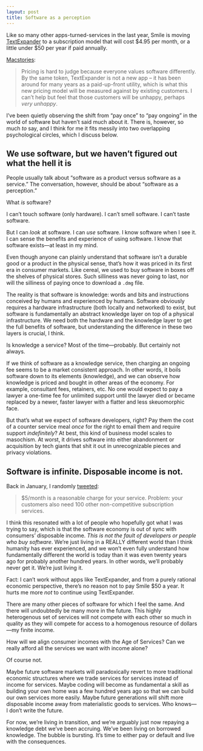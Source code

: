 ```yaml
---
layout: post
title: Software as a perception 
---
```


Like so many other apps-turned-services in the last year, Smile is moving [TextExpander](https://textexpander.com) to a subscription model that will cost $4.95 per month, or a little under $50 per year if paid annually. 

[Macstories](https://www.macstories.net/reviews/textexpander-updates-focus-on-new-service/):

> Pricing is hard to judge because everyone values software differently. By the same token, TextExpander is not a new app – it has been around for many years as a paid-up-front utility, which is what this new pricing model will be measured against by existing customers. I can’t help but feel that those customers will be unhappy, perhaps *very unhappy*.

I’ve been quietly observing the shift from “pay once” to “pay ongoing” in the world of software but haven’t said much about it. There is, however, so much *to* say, and I think for me it fits messily into two overlapping psychological circles, which I discuss below.


## We use software, but we haven’t figured out what the hell it is

People usually talk about “software as a product versus software as a service.” The conversation, however, should be about “software as a perception.”

What *is* software?

I can’t touch software (only hardware). I can’t smell software. I can’t taste software. 

But I can *look* at software. I can *use* software. I know software when I see it. I can sense the benefits and experience of using software. I know that software exists—at least in my mind.

Even though anyone can plainly understand that software isn’t a durable good or a product in the physical sense, that’s how it was priced in its first era in consumer markets. Like cereal, we used to buy software in boxes off the shelves of physical stores. Such silliness was never going to last, nor will the silliness of paying once to download a `.dmg` file.

The reality is that software is knowledge: words and bits and instructions conceived by humans and experienced by humans. Software obviously requires a hardware infrastructure (both locally and networked) to exist, but software is fundamentally an abstract knowledge layer on top of a physical infrastructure. We need both the hardware and the knowledge layer to get the full benefits of software, but understanding the difference in these two layers is crucial, I think.

Is knowledge a service? Most of the time—probably. But certainly not always. 

If we think of software as a knowledge service, then charging an ongoing fee seems to be a market consistent approach. In other words, it boils software down to its elements (knowledge), and we can observe how knowledge is priced and bought in other areas of the economy. For example, consultant fees, retainers, etc. No one would expect to pay a lawyer a one-time fee for unlimited support until the lawyer died or became replaced by a newer, faster lawyer with a flatter and less skeuomorphic face. 

But that’s what we expect of software developers, right? Pay them the cost of a counter service meal *once* for the right to email them and require support *indefinitely*? At best, this kind of business model scales to masochism. At worst, it drives software into either abandonment or acquisition by tech giants that shit it out in unrecognizable pieces and privacy violations. 



## Software is infinite. Disposable income is not.

Back in January, I randomly [tweeted](https://twitter.com/eddie_smith/status/693575027300683776):

> $5/month is a reasonable charge for your service. Problem: your customers also need 100 other non-competitive subscription services.

I think this resonated with a lot of people who hopefully got what I was trying to say, which is that the software economy is out of sync with consumers’ disposable income. *This is not the fault of developers or people who buy software*. We’re just living in a REALLY different world than I think humanity has ever experienced, and we won’t even fully understand how fundamentally different the world is today than it was even twenty years ago for probably another hundred years. In other words, we’ll probably never get it. We’re just living it.

Fact: I can’t work without apps like TextExpander, and from a purely rational economic perspective, there’s no reason not to pay Smile $50 a year. It hurts me more *not* to continue using TextExpander.

There are many other pieces of software for which I feel the same. And there will undoubtedly be many more in the future. This highly heterogenous set of services will not compete with each other so much in quality as they will compete for access to a homogenous resource of dollars—my finite income.

How will we align consumer incomes with the Age of Services? Can we really afford all the services we want with income alone?

Of course not.

Maybe future software markets will paradoxically revert to more traditional economic structures where we trade services for services instead of income for services. Maybe coding will become as fundamental a skill as building your own home was a few hundred years ago so that we can build our own services more easily. Maybe future generations will shift more disposable income away from materialistic goods to services. Who knows—I don’t write the future.

For now, we’re living in transition, and we’re arguably just now repaying a knowledge debt we’ve been accruing. We’ve been living on borrowed knowledge. The bubble is bursting. It’s time to either pay or default and live with the consequences.



